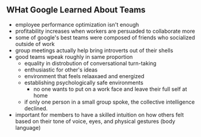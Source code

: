 ## WHat Google Learned About Teams

- employee performance optimization isn't enough
- profitability increases when workers are persuaded to collaborate more
- some of google's best teams were composed of friends who socialized outside of work
- group meetings actually help bring introverts out of their shells
- good teams wpeak roughly in same proportion
  - equality in distrobution of conversational turn-taking
  - enthusiastic for other's ideas
  - environment that feels relaaxaed and energized
  - establishing psychologically safe environments
    - no one wants to put on a work face and leave their full self at home
  - if only one person in a small group spoke, the collective intelligence declined.
- important for members to have a skilled intuition on how others felt based on their tone of voice, eyes, and physical gestures (body language)